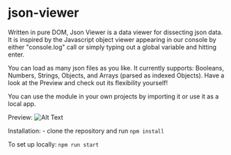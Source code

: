 # json-viewer

Written in pure DOM, Json Viewer is a data viewer for dissecting json data.
It is inspired by the Javascript object viewer appearing in our console by either "console.log" call or simply typing out a global variable and hitting enter.

You can load as many json files as you like. It currently supports: Booleans, Numbers, Strings, Objects, and Arrays (parsed as indexed Objects). Have a look at the Preview and check out its flexibility yourself!

You can use the module in your own projects by importing it or use it as a local app.

Preview:
![Alt Text](https://raw.githubusercontent.com/BeAllAround/json-viewer/main/Preview.gif)

Installation:
        - clone the repository and run `npm install`

To set up locally: 
        `npm run start`
